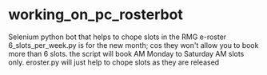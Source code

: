 # working_on_pc_rosterbot
Selenium python bot that helps to chope slots in the RMG e-roster
6_slots_per_week.py is for the new month; cos they won't allow you to book more than 6 slots. the script will book AM Monday to Saturday AM slots only.
eroster.py will just help to chope slots as they are released
